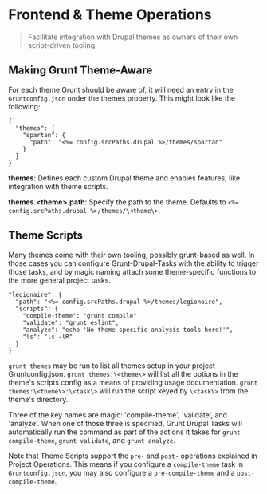 # Frontend & Theme Operations

> Facilitate integration with Drupal themes as owners of their own script-driven
tooling.

## Making Grunt Theme-Aware

For each theme Grunt should be aware of, it will need an entry in the
`Gruntconfig.json` under the themes property. This might look like the
following:

```
{
  "themes": {
    "spartan": {
      "path": "<%= config.srcPaths.drupal %>/themes/spartan"
    }
  }
}
```

**themes**: Defines each custom Drupal theme and enables features, like
integration with theme scripts.

**themes.\<theme\>.path**: Specify the path to the theme. Defaults to
`<%= config.srcPaths.drupal %>/themes/\<theme\>`.

## Theme Scripts

Many themes come with their own tooling, possibly grunt-based as well. In those
cases you can configure Grunt-Drupal-Tasks with the ability to trigger those
tasks, and by magic naming attach some theme-specific functions to the more
general project tasks.

```
"legionaire": {
  "path": "<%= config.srcPaths.drupal %>/themes/legionaire",
  "scripts": {
    "compile-theme": "grunt compile"
    "validate": "grunt eslint",
    "analyze": "echo 'No theme-specific analysis tools here!'",
    "ls": "ls -lR"
  }
}
```

`grunt themes` may be run to list all themes setup in your project
Gruntconfig.json. `grunt themes:\<theme\>` will list all the options in the
theme's scripts config as a means of providing usage documentation.
`grunt themes:\<theme\>:\<task\>` will run the script keyed by `\<task\>` from
the theme's directory.

Three of the key names are magic: 'compile-theme', 'validate', and 'analyze'.
When one of those three is specified, Grunt Drupal Tasks will automatically
run the command as part of the actions it takes for `grunt compile-theme`,
`grunt validate`, and `grunt analyze`.

Note that Theme Scripts support the `pre-` and `post-` operations explained in
Project Operations. This means if you configure a `compile-theme` task in
`Gruntconfig.json`, you may also configure a `pre-compile-theme` and a
`post-compile-theme`.
